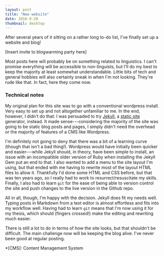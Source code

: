 ```yaml
---
layout: post
title: "New website"
date: 2016-9-20
thumbnail: desktop
---
```

After several years of it sitting on a rather long to-do list, I've finally set up a website and blog!

[Insert invite to blogwarming party here]

Most posts here will probably be on something related to linguistics. I can't promise everything will be accessible to non-linguists, but I'll do my best to keep the majority at least somewhat understandable. Little bits of tech and general hobbies will also certainly sneak in when I'm not looking. They're rude like that. In fact, here they come now.

### Technical notes

My original plan for this site was to go with a conventional wordpress install. Very easy to set up and not altogether unfamiliar to me. In the end, however, I didn't do that: I was persuaded to try [Jekyll](https://jekyllrb.com/), a [static site](https://en.wikipedia.org/wiki/Static_web_page) generator, instead. It made sense---considering the majority of the site was going to be static blog posts and pages, I simply didn't need the overhead or the majority of features of a CMS like Wordpress.

I'm definitely not going to deny that there was a bit of a learning curve (though that isn't a bad thing!). Wordpress would have initially been quicker and easier---while Jekyll should, in theory, have been simple to install, an issue with an incompatible older version of Ruby when installing the Jekyll Gem put an end to that. I also wanted to add a menu to the site layout I'm using, but that ended with me having to rewrite most of the layout HTML files to allow it. Thankfully I'd done some HTML and CSS before, but that was ten years ago, so I really had to work to resurrect/resuscitate my skills. Finally, I also had to learn ```git``` for the ease of being able to version control the site and push changes to the live version in the Github repo.

All in all, though, I'm happy with the decision. Jekyll does fit my needs well. Typing posts in Markdown from a text editor is almost effortless and fits into my workflow well. Having had to learn ```git``` means that I'm now using it for my thesis, which should (fingers crossed!) make the editing and rewriting much easier.

There is still a lot to do in terms of how the site looks, but that shouldn't be difficult. The main challenge now will be keeping the blog alive. I've never been good at regular posting.

*[CMS]: Content Management System
